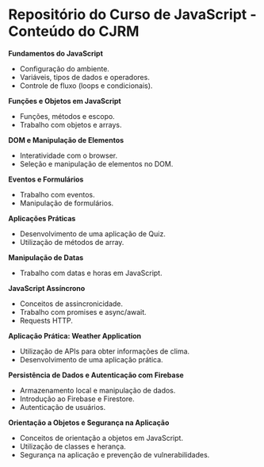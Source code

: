 # Repositório do Curso de JavaScript - Conteúdo do CJRM

**Fundamentos do JavaScript**
- Configuração do ambiente.
- Variáveis, tipos de dados e operadores.
- Controle de fluxo (loops e condicionais).

**Funções e Objetos em JavaScript**
- Funções, métodos e escopo.
- Trabalho com objetos e arrays.

**DOM e Manipulação de Elementos**
- Interatividade com o browser.
- Seleção e manipulação de elementos no DOM.

**Eventos e Formulários**
- Trabalho com eventos.
- Manipulação de formulários.

**Aplicações Práticas**
- Desenvolvimento de uma aplicação de Quiz.
- Utilização de métodos de array.

**Manipulação de Datas**
- Trabalho com datas e horas em JavaScript.

**JavaScript Assíncrono**
- Conceitos de assincronicidade.
- Trabalho com promises e async/await.
- Requests HTTP.

**Aplicação Prática: Weather Application**
- Utilização de APIs para obter informações de clima.
- Desenvolvimento de uma aplicação prática.

**Persistência de Dados e Autenticação com Firebase**
- Armazenamento local e manipulação de dados.
- Introdução ao Firebase e Firestore.
- Autenticação de usuários.

**Orientação a Objetos e Segurança na Aplicação**
- Conceitos de orientação a objetos em JavaScript.
- Utilização de classes e herança.
- Segurança na aplicação e prevenção de vulnerabilidades.
